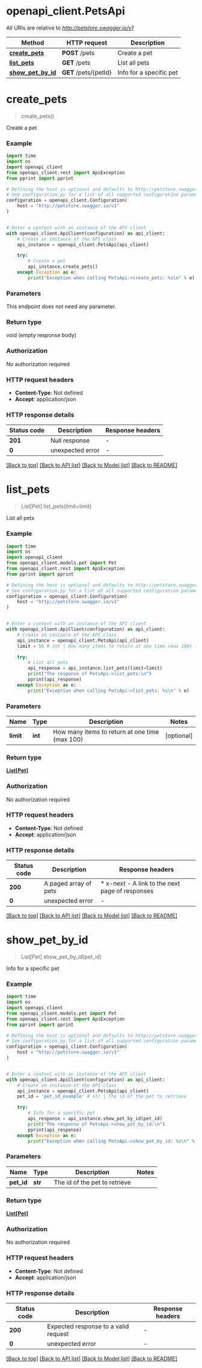 # openapi_client.PetsApi

All URIs are relative to *http://petstore.swagger.io/v1*

Method | HTTP request | Description
------------- | ------------- | -------------
[**create_pets**](PetsApi.md#create_pets) | **POST** /pets | Create a pet
[**list_pets**](PetsApi.md#list_pets) | **GET** /pets | List all pets
[**show_pet_by_id**](PetsApi.md#show_pet_by_id) | **GET** /pets/{petId} | Info for a specific pet


# **create_pets**
> create_pets()

Create a pet

### Example

```python
import time
import os
import openapi_client
from openapi_client.rest import ApiException
from pprint import pprint

# Defining the host is optional and defaults to http://petstore.swagger.io/v1
# See configuration.py for a list of all supported configuration parameters.
configuration = openapi_client.Configuration(
    host = "http://petstore.swagger.io/v1"
)


# Enter a context with an instance of the API client
with openapi_client.ApiClient(configuration) as api_client:
    # Create an instance of the API class
    api_instance = openapi_client.PetsApi(api_client)

    try:
        # Create a pet
        api_instance.create_pets()
    except Exception as e:
        print("Exception when calling PetsApi->create_pets: %s\n" % e)
```



### Parameters
This endpoint does not need any parameter.

### Return type

void (empty response body)

### Authorization

No authorization required

### HTTP request headers

 - **Content-Type**: Not defined
 - **Accept**: application/json

### HTTP response details
| Status code | Description | Response headers |
|-------------|-------------|------------------|
**201** | Null response |  -  |
**0** | unexpected error |  -  |

[[Back to top]](#) [[Back to API list]](../README.md#documentation-for-api-endpoints) [[Back to Model list]](../README.md#documentation-for-models) [[Back to README]](../README.md)

# **list_pets**
> List[Pet] list_pets(limit=limit)

List all pets

### Example

```python
import time
import os
import openapi_client
from openapi_client.models.pet import Pet
from openapi_client.rest import ApiException
from pprint import pprint

# Defining the host is optional and defaults to http://petstore.swagger.io/v1
# See configuration.py for a list of all supported configuration parameters.
configuration = openapi_client.Configuration(
    host = "http://petstore.swagger.io/v1"
)


# Enter a context with an instance of the API client
with openapi_client.ApiClient(configuration) as api_client:
    # Create an instance of the API class
    api_instance = openapi_client.PetsApi(api_client)
    limit = 56 # int | How many items to return at one time (max 100) (optional)

    try:
        # List all pets
        api_response = api_instance.list_pets(limit=limit)
        print("The response of PetsApi->list_pets:\n")
        pprint(api_response)
    except Exception as e:
        print("Exception when calling PetsApi->list_pets: %s\n" % e)
```



### Parameters

Name | Type | Description  | Notes
------------- | ------------- | ------------- | -------------
 **limit** | **int**| How many items to return at one time (max 100) | [optional] 

### Return type

[**List[Pet]**](Pet.md)

### Authorization

No authorization required

### HTTP request headers

 - **Content-Type**: Not defined
 - **Accept**: application/json

### HTTP response details
| Status code | Description | Response headers |
|-------------|-------------|------------------|
**200** | A paged array of pets |  * x-next - A link to the next page of responses <br>  |
**0** | unexpected error |  -  |

[[Back to top]](#) [[Back to API list]](../README.md#documentation-for-api-endpoints) [[Back to Model list]](../README.md#documentation-for-models) [[Back to README]](../README.md)

# **show_pet_by_id**
> List[Pet] show_pet_by_id(pet_id)

Info for a specific pet

### Example

```python
import time
import os
import openapi_client
from openapi_client.models.pet import Pet
from openapi_client.rest import ApiException
from pprint import pprint

# Defining the host is optional and defaults to http://petstore.swagger.io/v1
# See configuration.py for a list of all supported configuration parameters.
configuration = openapi_client.Configuration(
    host = "http://petstore.swagger.io/v1"
)


# Enter a context with an instance of the API client
with openapi_client.ApiClient(configuration) as api_client:
    # Create an instance of the API class
    api_instance = openapi_client.PetsApi(api_client)
    pet_id = 'pet_id_example' # str | The id of the pet to retrieve

    try:
        # Info for a specific pet
        api_response = api_instance.show_pet_by_id(pet_id)
        print("The response of PetsApi->show_pet_by_id:\n")
        pprint(api_response)
    except Exception as e:
        print("Exception when calling PetsApi->show_pet_by_id: %s\n" % e)
```



### Parameters

Name | Type | Description  | Notes
------------- | ------------- | ------------- | -------------
 **pet_id** | **str**| The id of the pet to retrieve | 

### Return type

[**List[Pet]**](Pet.md)

### Authorization

No authorization required

### HTTP request headers

 - **Content-Type**: Not defined
 - **Accept**: application/json

### HTTP response details
| Status code | Description | Response headers |
|-------------|-------------|------------------|
**200** | Expected response to a valid request |  -  |
**0** | unexpected error |  -  |

[[Back to top]](#) [[Back to API list]](../README.md#documentation-for-api-endpoints) [[Back to Model list]](../README.md#documentation-for-models) [[Back to README]](../README.md)

